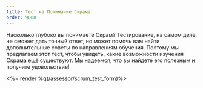 ```yaml
---
title: Тест на Понимание Скрама
order: 9000
---
```


Насколько глубоко вы понимаете Скрам? Тестирование, на самом деле, не сможет дать точный ответ, но может помочь вам найти дополнительные советы по направлениям обучения. Поэтому мы предлагаем этот тест, чтобы увидеть, какие возможности изучения Скрама ещё существуют. Мы надеемся, что вы найдете его полезным и получите удовольствие!

<%= render %q(/assessor/scrum_test_form)%>
